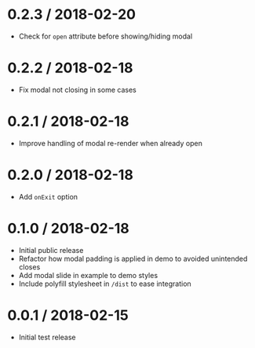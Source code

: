 # 0.2.3 / 2018-02-20

* Check for `open` attribute before showing/hiding modal

# 0.2.2 / 2018-02-18

* Fix modal not closing in some cases

# 0.2.1 / 2018-02-18

* Improve handling of modal re-render when already open

# 0.2.0 / 2018-02-18

* Add `onExit` option

# 0.1.0 / 2018-02-18

* Initial public release
* Refactor how modal padding is applied in demo to avoided unintended closes
* Add modal slide in example to demo styles
* Include polyfill stylesheet in `/dist` to ease integration

# 0.0.1 / 2018-02-15

* Initial test release
